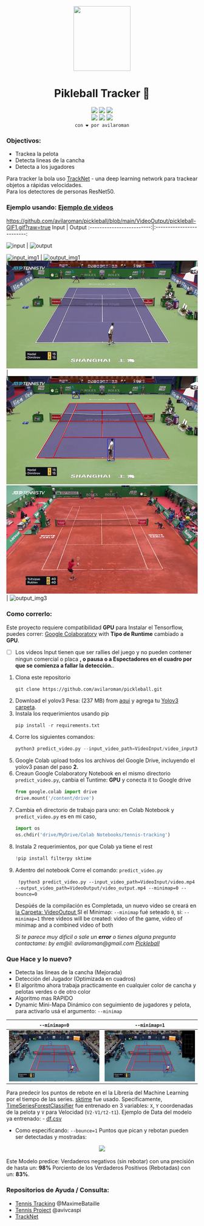 <p align='center'>
  <a href="https://www.artlabs.tech"><img src='https://tucumanpickleballclub.com.ar/wp-content/uploads/2023/03/Mesa-de-trabajo-264.png' width="150" height="170"></a>
</p>

<h1 align='center'>Pikleball Tracker 🎾</h1>
<p align='center'>
  <img src="https://img.shields.io/github/forks/ArtLabss/tennis-tracking.svg">
  <img src="https://img.shields.io/github/stars/ArtLabss/tennis-tracking.svg">
  <img src="https://img.shields.io/github/watchers/ArtLabss/tennis-tracking.svg">
  
  <br>
  
  <img src="https://img.shields.io/github/last-commit/ArtLabss/tennis-tracking.svg">
  <img src="https://img.shields.io/badge/license-Unlicense-blue.svg">
  <img src="https://hits.sh/github.com/ArtLabss/tennis-tracking.svg"/>
  <br>
  <code>con ❤️ por avilaroman</code>
  
</p>

<!-- 
![Forks](https://img.shields.io/github/forks/ArtLabss/tennis-tracking.svg)
![Stars](https://img.shields.io/github/stars/ArtLabss/tennis-tracking.svg)
![Watchers](https://img.shields.io/github/watchers/ArtLabss/tennis-tracking.svg)
![Last Commit](https://img.shields.io/github/last-commit/ArtLabss/tennis-tracking.svg)  
-->

<h3>Objectivos:</h3>
<ul>
  <li>Trackea la pelota </li>
  <li>Detecta lineas de la cancha </li>
  <li>Detecta a los jugadores</li>
</ul>

<p>Para tracker la bola uso <a href='https://nol.cs.nctu.edu.tw:234/open-source/TrackNet'>TrackNet</a> - una deep learning network para trackear objetos a rápidas velocidades. <br >Para los detectores de personas ResNet50.
<h3>Ejemplo usando: <a href="https://github.com/avilaroman/pickleball/tree/main/VideoInput">Ejemplo de videos</a>

</h3>

https://github.com/avilaroman/pickleball/blob/main/VideoOutput/pickleball-GIF1.gif?raw=true
Input            |  Output
:-------------------------:|:-------------------------:

![input](https://raw.githubusercontent.com/avilaroman/pickleball/refs/heads/main/VideoOutput/pickleball-GIF1.gif)  |  ![output](https://raw.githubusercontent.com/avilaroman/pickleball/refs/heads/main/VideoOutput/pickleball-GIF1.gif)

![input_img1](https://github.com/ArtLabss/tennis-tracking/blob/00cfe10b18db1e6a68800921dfbda010f90a74bb/VideoOutput/ezgif.com-gif-maker(3).gif)  |  ![output_img1](https://github.com/ArtLabss/tennis-tracking/blob/0f684fdeef96a715984dc74b62b961f68ff95edc/VideoOutput/ezgif.com-gif-maker.gif)
![input_img2](https://github.com/ArtLabss/tennis-tracking/blob/579fb3344935bbf4c5d08e27c99ffc6b56bed896/VideoOutput/ezgif.com-gif-maker(1).gif)  |  ![output_img2](https://github.com/ArtLabss/tennis-tracking/blob/579fb3344935bbf4c5d08e27c99ffc6b56bed896/VideoOutput/ezgif.com-gif-maker(2).gif)
![input_img3](https://github.com/ArtLabss/tennis-tracking/blob/06179bdd29d4424f5e19e5600802f853aaa86f22/VideoOutput/monteCarlo_input.gif)  |  ![output_img3](https://github.com/ArtLabss/tennis-tracking/blob/06179bdd29d4424f5e19e5600802f853aaa86f22/VideoOutput/monteCarlo_output.gif)

<h3>Como correrlo:</h3>

<p>Este proyecto requiere compatibilidad <b>GPU</b> para Instalar el Tensorflow, puedes correr: <a href='https://www.google.com/url?sa=t&rct=j&q=&esrc=s&source=web&cd=&cad=rja&uact=8&ved=2ahUKEwissLL5-MvxAhXwlYsKHbkBDEUQFnoECAMQAw&url=https%3A%2F%2Fcolab.research.google.com%2Fnotebooks%2F&usg=AOvVaw0eDNVclINNdlOuD-YTYiiB'>Google Colaboratory</a> with <b>Tipo de Runtime</b> cambiado a <b>GPU</b>.</p>

- [ ] Los videos Input tienen que ser rallies del juego y no pueden contener ningun comercial o placa <strong>, o pausa o a Espectadores en el cuadro por que se comienza a fallar la detección.</strong>.
  
<ol>
  <li>
    Clona este repositorio
  </li>
  
  ```git
  git clone https://github.com/avilaroman/pickleball.git
  ```
  
   <li>
     Download el yolov3 Pesa: (237 MB) from <a href="https://pjreddie.com/media/files/yolov3.weights">aqui</a> y agrega tu <a href="/Yolov3">Yolov3 carpeta</a>.
  </li>
  
  <li>
    Instala los requerimientos usando pip
  </li>
  
  ```python
  pip install -r requirements.txt
  ```
  
   <li>
    Corre los siguientes comandos:
  </li>
  
  ```python
  python3 predict_video.py --input_video_path=VideoInput/video_input3.mp4 --output_video_path=VideoOutput/video_output.mp4 --minimap=0 --bounce=0
  ```
  
  <li>Google Colab upload todos los archivos del Google Drive, incluyendo el yolov3 pasan del paso <strong>2.</strong></li>
  
   <li>
    Creaun Google Colaboratory Notebook en el mismo directorio <code>predict_video.py</code>, canbia el Tuntime: <strong>GPU</strong> y conecta it to Google drive
  </li>
  
  ```python
  from google.colab import drive
  drive.mount('/content/drive')
  ```
  
  <li>
    Cambia eñ directorio de trabajo para uno: en Colab Notebook y <code>predict_video.py</code> es en mi caso,
  </li>
  
  ```python
  import os 
  os.chdir('drive/MyDrive/Colab Notebooks/tennis-tracking')
  ```
  
  <li>
    Instala 2 requerimientos, por que Colab ya tiene el rest
  </li>
  
  ```python
  !pip install filterpy sktime
  ```
  
  <li>
    Adentro del notebook Corre el comando: <code>predict_video.py</code>
  </li>
  
  ```
   !python3 predict_video.py --input_video_path=VideoInput/video.mp4 --output_video_path=VideoOutput/video_output.mp4 --minimap=0 --bounce=0
  ```
  
  <p>Despùés de la compilación es Completada, un nuevo video se creará en  <a href="/VideoOutput" target="_blank">la Carpeta: VideoOutput </a> SI el Minimap: <code>--minimap</code> fué seteado <code>0</code>, si: <code>--minimap=1</code> three videos will be created: video of the game, video of minimap and a combined video of both</p>
  <p><i>Si te parece muy dificil o sale un <b>error</b> o tienes alguna pregunta contactame: by em@il:  avilaroman@gmail.com <a href='https://avilaroman.github.com'>Pickleball</a> </i></p>
  
</ol>


<h3>Que Hace y lo nuevo?</h3>
<ul>
  <li>Detecta las lineas de la cancha (Mejorada)</li>
  <li>Detección del Jugador (Optimizada en cuadros)</li>
  <li>El algoritmo ahora trabaja practicamente en cualquier color de cancha y pelotas verdes o de otro color</li>
  <li>Algoritmo mas RAPIDO</li>
  <li>Dynamic Mini-Mapa Dinámico con seguimiento de jugadores y pelota, para activarlo usá el argumento: <code>--minimap</code></li>
  </ul>
  
`--minimap=0`            |  `--minimap=1`
:-------------------------:|:-------------------------:
![input_img1](https://github.com/ArtLabss/tennis-tracking/blob/4b5ff2849b71af67023c4160c4f91481a6821bb3/VideoOutput/input6.gif)  |  ![output_img1](https://github.com/ArtLabss/tennis-tracking/blob/3124a8609b30deb557c1563c45febb1fd86c8956/VideoOutput/input3.gif)

<p>
  Para predecir los puntos de rebote en el la Librería del Machine Learning por el tiempo de las series. <a href="https://www.sktime.org/en/stable/index.html">sktime</a> fue usado. Specificamente, <a href="https://github.com/ArtLabss/tennis-tracking/blob/90652b4547311423ea49c4195dde9da9a81f1893/clf.pkl">TimeSeriesForestClassifier</a> fue entrenado en 3 variables:  <code>X</code>, <code>Y</code> coordenadas de la pelota y <code>V</code> para Velocidad (<code>V2-V1/t2-t1</code>). Ejemplo de Data del modelo ya entrenado: - <a href="https://github.com/avilaroan/pickleball/blob/main/bigDF.csv" >df.csv</a>
<p>
<ul>
  <li>Como especificando: <code>--bounce=1</code> Puntos que pican y rebotan pueden ser detectadas y mostradas: </li>
</ul>
<p align="center">
  <kbd>
  <img width=500 src="https://github.com/ArtLabss/tennis-tracking/blob/a6f395716dc5a076bfb2fc49f97db96a2004efed/VideoOutput/9bounces.gif">
  </kbd>
</p>


<p>
  Este Modelo predice: Verdaderos negativos (sin rebotar) con una precisión de hasta un: <strong>98%</strong> Porciento de los Verdaderos Positivos (Rebotadas) con un: <strong>83%</strong>.
</p>


 
<h3>Repositorios de Ayuda / Consulta:</h3>
<ul>
  <li><a href="https://github.com/MaximeBataille/tennis_tracking">Tennis Tracking</a> @MaximeBataille</li>
  <li><a href="https://github.com/avivcaspi/TennisProject">Tennis Project</a> @avivcaspi</li>
  <li><a href="https://nol.cs.nctu.edu.tw:234/open-source/TrackNet/tree/master/Code_Python3">TrackNet</a></li>
</ul>


